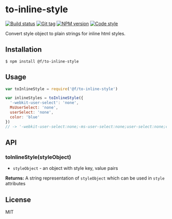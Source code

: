 
# to-inline-style

[![Build status][travis-image]][travis-url]
[![Git tag][git-image]][git-url]
[![NPM version][npm-image]][npm-url]
[![Code style][standard-image]][standard-url]

Convert style object to plain strings for inline html styles.

## Installation

    $ npm install @f/to-inline-style

## Usage

```js
var toInlineStyle = require('@f/to-inline-style')

var inlineStyles = toInlineStyle({
  '-webkit-user-select': 'none',
  MsUserSelect: 'none',
  userSelect: 'none',
  color: 'blue'
})
// -> '-webkit-user-select:none;-ms-user-select:none;user-select:none;color:blue'
```

## API

### toInlineStyle(styleObject)

- `styleObject` - an object with style key, value pairs

**Returns:** A string representation of `styleObject` which can be used in `style` attributes

## License

MIT

[travis-image]: https://img.shields.io/travis/micro-js/to-inline-style.svg?style=flat-square
[travis-url]: https://travis-ci.org/micro-js/to-inline-style
[git-image]: https://img.shields.io/github/tag/micro-js/to-inline-style.svg
[git-url]: https://github.com/micro-js/to-inline-style
[standard-image]: https://img.shields.io/badge/code%20style-standard-brightgreen.svg?style=flat
[standard-url]: https://github.com/feross/standard
[npm-image]: https://img.shields.io/npm/v/@f/to-inline-style.svg?style=flat-square
[npm-url]: https://npmjs.org/package/@f/to-inline-style
